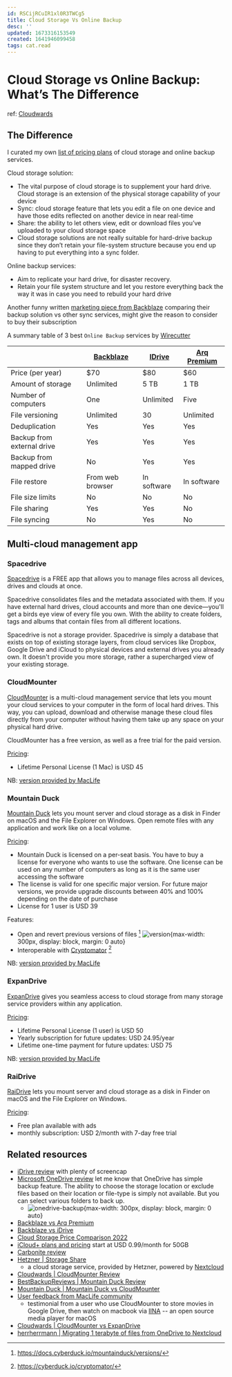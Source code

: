 ```yaml
---
id: RSCijRCuIR1xl0R3TWCg5
title: Cloud Storage Vs Online Backup
desc: ''
updated: 1673316153549
created: 1641946099458
tags: cat.read
---
```

# Cloud Storage vs Online Backup: What’s The Difference

ref: [Cloudwards](https://www.cloudwards.net/online-storage-vs-online-backup-whats-the-difference/)

## The Difference

I curated my own [list of pricing plans](https://docs.google.com/spreadsheets/d/1enE0KFKkUm9rvMB4zG1A8Qn5OlCTEswAAe7ztVlvoHo/edit?usp=sharing) of cloud storage and online backup services.

Cloud storage solution: 
- The vital purpose of cloud storage is to supplement your hard drive. Cloud storage is an extension of the physical storage capability of your device
- Sync: cloud storage feature that lets you edit a file on one device and have those edits reflected on another device in near real-time
- Share: the ability to let others view, edit or download files you’ve uploaded to your cloud storage space
- Cloud storage solutions are not really suitable for hard-drive backup since they don’t retain your file-system structure because you end up having to put everything into a sync folder.

Online backup services:
- Aim to replicate your hard drive, for disaster recovery.
- Retain your file system structure and let you restore everything back the way it was in case you need to rebuild your hard drive

Another funny written [marketing piece from Backblaze](https://www.backblaze.com/blog/the-case-for-backup-over-sync/) comparing their backup solution vs other sync services, might give the reason to consider to buy their subscription

A summary table of 3 best `Online Backup` services by [Wirecutter](https://www.nytimes.com/wirecutter/reviews/best-online-backup-service/)

|  | [Backblaze](https://www.backblaze.com/) | [IDrive](https://www.idrive.com/pricing) | [Arq Premium](https://www.arqbackup.com/pricing/) |
|---|---|---|---|
| Price   (per year) | $70  | $80  | $60  |
| Amount   of storage | Unlimited | 5 TB | 1 TB |
| Number   of computers | One | Unlimited | Five |
| File   versioning | Unlimited | 30 | Unlimited |
| Deduplication | Yes | Yes | Yes |
| Backup   from external drive | Yes | Yes | Yes |
| Backup   from mapped drive | No | Yes | Yes |
| File   restore | From web browser | In software | In software |
| File   size limits | No | No | No |
| File   sharing | Yes | Yes | No |
| File   syncing | No | Yes | No |

## Multi-cloud management app

### Spacedrive

[Spacedrive](https://www.spacedrive.com/) is a FREE app that allows you to manage files across all devices, drives and clouds at once.

Spacedrive consolidates files and the metadata associated with them. If you have external hard drives, cloud accounts and more than one device—you'll get a birds eye view of every file you own. With the ability to create folders, tags and albums that contain files from all different locations.

Spacedrive is not a storage provider. Spacedrive is simply a database that exists on top of existing storage layers, from cloud services like Dropbox, Google Drive and iCloud to physical devices and external drives you already own. It doesn't provide you more storage, rather a supercharged view of your existing storage.

### CloudMounter

[CloudMounter](https://cloudmounter.net/) is a multi-cloud management service that lets you mount your cloud services to your computer in the form of local hard drives. This way, you can upload, download and otherwise manage these cloud files directly from your computer without having them take up any space on your physical hard drive.

CloudMounter has a free version, as well as a free trial for the paid version.

[Pricing](https://cloudmounter.net/cloud-mounter-purchase.html): 
- Lifetime Personal License (1 Mac) is USD 45

NB: [version provided by MacLife](https://maclife.vn/cloudmounter-mount-du-lieu-tren-cac-dich-vu-cloud-tren-finder.html)

### Mountain Duck

[Mountain Duck](https://mountainduck.io/) lets you mount server and cloud storage as a disk in Finder on macOS and the File Explorer on Windows. Open remote files with any application and work like on a local volume.

[Pricing](https://mountainduck.io/buy/):
- Mountain Duck is licensed on a per-seat basis. You have to buy a license for everyone who wants to use the software. One license can be used on any number of computers as long as it is the same user accessing the software
- The license is valid for one specific major version. For future major versions, we provide upgrade discounts between 40% and 100% depending on the date of purchase
- License for 1 user is USD 39

Features:
- Open and revert previous versions of files [^1] ![version](https://cdn.mountainduck.io/images/contextmenu_versions_windows.png){max-width: 300px, display: block, margin: 0 auto}
- Interoperable with [Cryptomator](https://cryptomator.org/) [^2]

[^1]: https://docs.cyberduck.io/mountainduck/versions/
[^2]: https://cyberduck.io/cryptomator/

NB: [version provided by MacLife](https://maclife.vn/mountain-duck-ung-dung-ket-noi-ftp-tren-mac.html)

### ExpanDrive

[ExpanDrive](https://www.expandrive.com/desktop/) gives you seamless access to cloud storage from many storage service providers within any application.

[Pricing](https://www.expandrive.com/desktop/buy/):
- Lifetime Personal License (1 user) is USD 50
- Yearly subscription for future updates: USD 24.95/year
- Lifetime one-time payment for future updates: USD 75

NB: [version provided by MacLife](https://maclife.vn/expandrive-quan-ly-du-lieu-tren-cac-dich-vu-cloud.html)

### RaiDrive

[RaiDrive](https://www.raidrive.com/) lets you mount server and cloud storage as a disk in Finder on macOS and the File Explorer on Windows.

[Pricing](https://www.raidrive.com/plans):
- Free plan available with ads
- monthly subscription: USD 2/month with 7-day free trial

## Related resources

- [iDrive review](https://www.bestbackupreviews.com/reviews/idrive-backup-review/) with plenty of screencap
- [Microsoft OneDrive review](https://www.bestbackupreviews.com/reviews/microsoft-onedrive-review/) let me know that OneDrive has simple backup feature. The ability to choose the storage location or exclude files based on their location or file-type is simply not available. But you can select various folders to back up.
    - ![onedrive-backup](https://www.bestbackupreviews.com/wp-content/uploads/2020/10/microsoft-onedrive-review-backup-in-progress-700x439-1.webp){max-width: 300px, display: block, margin: 0 auto}
- [Backblaze vs Arq Premium](https://www.bestbackupreviews.com/comparison/backblaze-vs-arq-premium/)
- [Backblaze vs iDrive](https://www.cloudwards.net/idrive-vs-backblaze/)
- [Cloud Storage Price Comparison 2022](https://www.cloudwards.net/comparison/)
- [iCloud+ plans and pricing](https://support.apple.com/en-us/HT201238) start at USD 0.99/month for 50GB 
- [Carbonite review](https://www.cloudwards.net/review/carbonite/)
- [Hetzner | Storage Share](https://www.hetzner.com/storage/storage-share)
    - a cloud storage service, provided by Hetzner, powered by [Nextcloud](https://nextcloud.com/)
- [Cloudwards | CloudMounter Review](https://www.cloudwards.net/cloudmounter-review/)
- [BestBackupReviews | Mountain Duck Review](https://www.bestbackupreviews.com/reviews/mountain-duck-review/)
- [Mountain Duck | Mountain Duck vs CloudMounter](https://mountainduck.io/comparison/)
- [User feedback from MacLife community](https://www.facebook.com/groups/maclife.vn/permalink/989220715097859/)
    - testimonial from a user who use CloudMounter to store movies in Google Drive, then watch on macbook via [IINA](https://iina.io/) -- an open source media player for macOS
- [Cloudwards | CloudMounter vs ExpanDrive](https://www.cloudwards.net/cloudmounter-vs-expandrive/)
- [herrherrmann | Migrating 1 terabyte of files from OneDrive to Nextcloud](https://herrherrmann.net/migrating-1-terabyte-of-files-from-onedrive-to-nextcloud/)